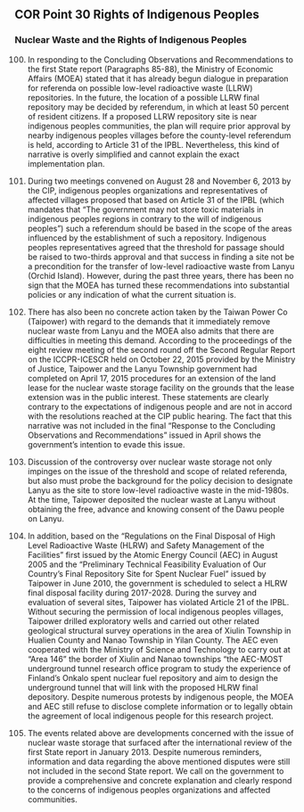 ## COR Point 30 Rights of Indigenous Peoples

### Nuclear Waste and the Rights of Indigenous Peoples

<ol start="100">
  <li><p>In responding to the Concluding Observations and Recommendations to the first State report (Paragraphs 85-88), the Ministry of Economic Affairs (MOEA) stated that it has already begun dialogue in preparation for referenda on possible low-level radioactive waste (LLRW) repositories. In the future, the location of a possible LLRW final repository may be decided by referendum, in which at least 50 percent of resident citizens. If a proposed LLRW repository site is near indigenous peoples communities, the plan will require prior approval by nearby indigenous peoples villages before the county-level referendum is held, according to Article 31 of the IPBL. Nevertheless, this kind of narrative is overly simplified and cannot explain the exact implementation plan.</p></li>

  <li><p>During two meetings convened on August 28 and November 6, 2013 by the CIP, indigenous peoples organizations and representatives of affected villages proposed that based on Article 31 of the IPBL (which mandates that “The government may not store toxic materials in indigenous peoples regions in contrary to the will of indigenous peoples”) such a referendum should be based in the scope of the areas influenced by the establishment of such a repository. Indigenous peoples representatives agreed that the threshold for passage should be raised to two-thirds approval and that success in finding a site not be a precondition for the transfer of low-level radioactive waste from Lanyu (Orchid Island). However, during the past three years, there has been no sign that the MOEA has turned these recommendations into substantial policies or any indication of what the current situation is.</p></li>

  <li><p>There has also been no concrete action taken by the Taiwan Power Co (Taipower) with regard to the demands that it immediately remove nuclear waste from Lanyu and the MOEA also admits that there are difficulties in meeting this demand. According to the proceedings of the eight review meeting of the second round off the Second Regular Report on the ICCPR-ICESCR held on October 22, 2015 provided by the Ministry of Justice, Taipower and the Lanyu Township government had completed on April 17, 2015 procedures for an extension of the land lease for the nuclear waste storage facility on the grounds that the lease extension was in the public interest. These statements are clearly contrary to the expectations of indigenous people and are not in accord with the resolutions reached at the CIP public hearing. The fact that this narrative was not included in the final “Response to the Concluding Observations and Recommendations” issued in April shows the government’s intention to evade this issue.</p></li>

  <li><p>Discussion of the controversy over nuclear waste storage not only impinges on the issue of the threshold and scope of related referenda, but also must probe the background for the policy decision to designate Lanyu as the site to store low-level radioactive waste in the mid-1980s. At the time, Taipower deposited the nuclear waste at Lanyu without obtaining the free, advance and knowing consent of the Dawu people on Lanyu.</p></li>

  <li><p>In addition, based on the “Regulations on the Final Disposal of High Level Radioactive Waste (HLRW) and Safety Management of the Facilities” first issued by the Atomic Energy Council (AEC) in August 2005 and the “Preliminary Technical Feasibility Evaluation of Our Country’s Final Repository Site for Spent Nuclear Fuel” issued by Taipower in June 2010, the government is scheduled to select a HLRW final disposal facility during 2017-2028. During the survey and evaluation of several sites, Taipower has violated Article 21 of the IPBL. Without securing the permission of local indigenous peoples villages, Taipower drilled exploratory wells and carried out other related geological structural survey operations in the area of Xiulin Township in Hualien County and Nanao Township in Yilan County. The AEC even cooperated with the Ministry of Science and Technology to carry out at “Area 146” the border of Xiulin and Nanao townships “the AEC-MOST underground tunnel research office program to study the experience of Finland’s Onkalo spent nuclear fuel repository and aim to design the underground tunnel that will link with the proposed HLRW final depository. Despite numerous protests by indigenous people, the MOEA and AEC still refuse to disclose complete information or to legally obtain the agreement of local indigenous people for this research project.</p></li>

  <li><p>The events related above are developments concerned with the issue of nuclear waste storage that surfaced after the international review of the first State report in January 2013. Despite numerous reminders, information and data regarding the above mentioned disputes were still not included in the second State report. We call on the government to provide a comprehensive and concrete explanation and clearly respond to the concerns of indigenous peoples organizations and affected communities.</p></li>
</ol>
